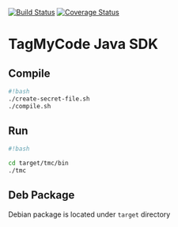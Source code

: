 [![Build Status](https://travis-ci.org/massimozappino/tagmycode-cli.svg?branch=master)](https://travis-ci.org/massimozappino/tagmycode-cli)
[![Coverage Status](https://coveralls.io/repos/github/massimozappino/tagmycode-cli/badge.svg?branch=master)](https://coveralls.io/github/massimozappino/tagmycode-cli?branch=master)

# TagMyCode Java SDK #

## Compile ##

```bash
#!bash
./create-secret-file.sh
./compile.sh
```


## Run

```bash
#!bash

cd target/tmc/bin
./tmc
```


## Deb Package
Debian package is located under ```target``` directory
